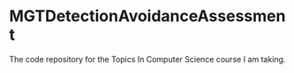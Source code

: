 # MGTDetectionAvoidanceAssessment
The code repository for the Topics In Computer Science course I am taking.
